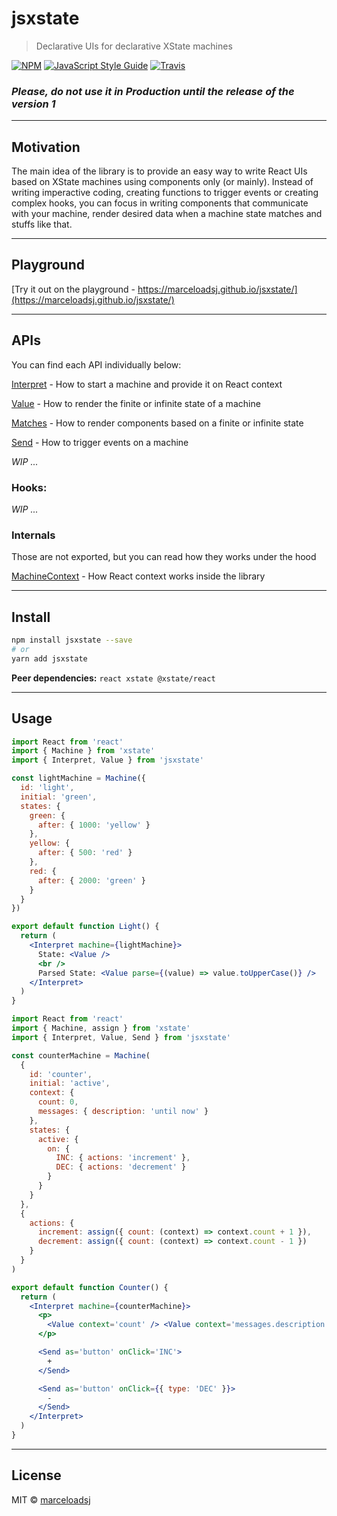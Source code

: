 # jsxstate

> Declarative UIs for declarative XState machines

[![NPM](https://img.shields.io/npm/v/jsxstate.svg)](https://www.npmjs.com/package/jsxstate) [![JavaScript Style Guide](https://img.shields.io/badge/code_style-standard-brightgreen.svg)](https://standardjs.com) [![Travis](https://travis-ci.com/marceloadsj/jsxstate.svg?branch=master)](https://travis-ci.com/marceloadsj/jsxstate.svg?branch=master)

### _Please, do not use it in Production until the release of the version 1_

---

## Motivation

The main idea of the library is to provide an easy way to write React UIs based on XState machines using components only (or mainly).
Instead of writing imperactive coding, creating functions to trigger events or creating complex hooks, you can focus in writing components that communicate with your machine, render desired data when a machine state matches and stuffs like that.

---

## Playground

[Try it out on the playground - https://marceloadsj.github.io/jsxstate/](https://marceloadsj.github.io/jsxstate/)

---

## APIs

You can find each API individually below:

[Interpret](https://github.com/marceloadsj/jsxstate/blob/master/src/components/Interpret/api.md) - How to start a machine and provide it on React context

[Value](https://github.com/marceloadsj/jsxstate/blob/master/src/components/Value/api.md) - How to render the finite or infinite state of a machine

[Matches](https://github.com/marceloadsj/jsxstate/blob/master/src/components/Matches/api.md) - How to render components based on a finite or infinite state

[Send](https://github.com/marceloadsj/jsxstate/blob/master/src/components/Send/api.md) - How to trigger events on a machine

_WIP ..._

### Hooks:

_WIP ..._

### Internals

Those are not exported, but you can read how they works under the hood

[MachineContext](https://github.com/marceloadsj/jsxstate/blob/master/src/components/MachineContext/api.md) - How React context works inside the library

---

## Install

```bash
npm install jsxstate --save
# or
yarn add jsxstate
```

**Peer dependencies:** `react xstate @xstate/react`

---

## Usage

```jsx
import React from 'react'
import { Machine } from 'xstate'
import { Interpret, Value } from 'jsxstate'

const lightMachine = Machine({
  id: 'light',
  initial: 'green',
  states: {
    green: {
      after: { 1000: 'yellow' }
    },
    yellow: {
      after: { 500: 'red' }
    },
    red: {
      after: { 2000: 'green' }
    }
  }
})

export default function Light() {
  return (
    <Interpret machine={lightMachine}>
      State: <Value />
      <br />
      Parsed State: <Value parse={(value) => value.toUpperCase()} />
    </Interpret>
  )
}
```

```jsx
import React from 'react'
import { Machine, assign } from 'xstate'
import { Interpret, Value, Send } from 'jsxstate'

const counterMachine = Machine(
  {
    id: 'counter',
    initial: 'active',
    context: {
      count: 0,
      messages: { description: 'until now' }
    },
    states: {
      active: {
        on: {
          INC: { actions: 'increment' },
          DEC: { actions: 'decrement' }
        }
      }
    }
  },
  {
    actions: {
      increment: assign({ count: (context) => context.count + 1 }),
      decrement: assign({ count: (context) => context.count - 1 })
    }
  }
)

export default function Counter() {
  return (
    <Interpret machine={counterMachine}>
      <p>
        <Value context='count' /> <Value context='messages.description' />
      </p>

      <Send as='button' onClick='INC'>
        +
      </Send>

      <Send as='button' onClick={{ type: 'DEC' }}>
        -
      </Send>
    </Interpret>
  )
}
```

---

## License

MIT © [marceloadsj](https://github.com/marceloadsj)
